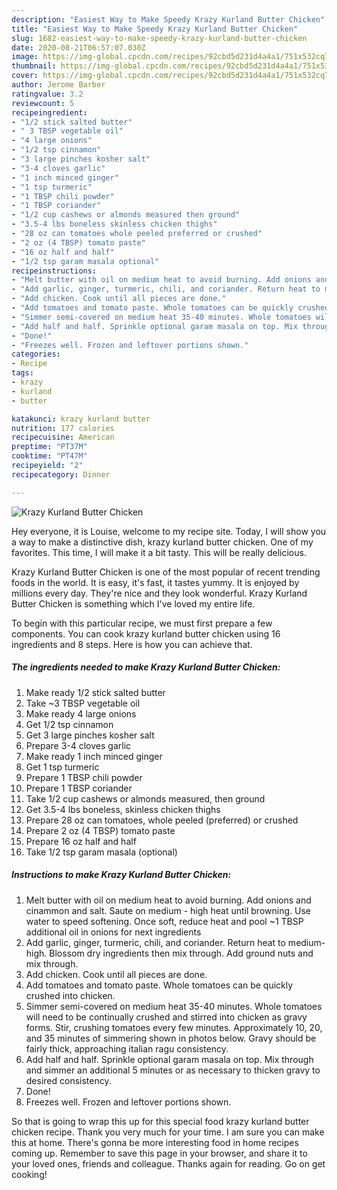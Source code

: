 ```yaml
---
description: "Easiest Way to Make Speedy Krazy Kurland Butter Chicken"
title: "Easiest Way to Make Speedy Krazy Kurland Butter Chicken"
slug: 1682-easiest-way-to-make-speedy-krazy-kurland-butter-chicken
date: 2020-08-21T06:57:07.030Z
image: https://img-global.cpcdn.com/recipes/92cbd5d231d4a4a1/751x532cq70/krazy-kurland-butter-chicken-recipe-main-photo.jpg
thumbnail: https://img-global.cpcdn.com/recipes/92cbd5d231d4a4a1/751x532cq70/krazy-kurland-butter-chicken-recipe-main-photo.jpg
cover: https://img-global.cpcdn.com/recipes/92cbd5d231d4a4a1/751x532cq70/krazy-kurland-butter-chicken-recipe-main-photo.jpg
author: Jerome Barber
ratingvalue: 3.2
reviewcount: 5
recipeingredient:
- "1/2 stick salted butter"
- " 3 TBSP vegetable oil"
- "4 large onions"
- "1/2 tsp cinnamon"
- "3 large pinches kosher salt"
- "3-4 cloves garlic"
- "1 inch minced ginger"
- "1 tsp turmeric"
- "1 TBSP chili powder"
- "1 TBSP coriander"
- "1/2 cup cashews or almonds measured then ground"
- "3.5-4 lbs boneless skinless chicken thighs"
- "28 oz can tomatoes whole peeled preferred or crushed"
- "2 oz (4 TBSP) tomato paste"
- "16 oz half and half"
- "1/2 tsp garam masala optional"
recipeinstructions:
- "Melt butter with oil on medium heat to avoid burning. Add onions and cinammon and salt. Saute on medium - high heat until browning. Use water to speed softening. Once soft, reduce heat and pool ~1 TBSP additional oil in onions for next ingredients"
- "Add garlic, ginger, turmeric, chili, and coriander. Return heat to medium-high. Blossom dry ingredients then mix through. Add ground nuts and mix through."
- "Add chicken. Cook until all pieces are done."
- "Add tomatoes and tomato paste. Whole tomatoes can be quickly crushed into chicken."
- "Simmer semi-covered on medium heat 35-40 minutes. Whole tomatoes will need to be continually crushed and stirred into chicken as gravy forms. Stir, crushing tomatoes every few minutes. Approximately 10, 20, and 35 minutes of simmering shown in photos below. Gravy should be fairly thick, approaching italian ragu consistency."
- "Add half and half. Sprinkle optional garam masala on top. Mix through and simmer an additional 5 minutes or as necessary to thicken gravy to desired consistency."
- "Done!"
- "Freezes well. Frozen and leftover portions shown."
categories:
- Recipe
tags:
- krazy
- kurland
- butter

katakunci: krazy kurland butter 
nutrition: 177 calories
recipecuisine: American
preptime: "PT37M"
cooktime: "PT47M"
recipeyield: "2"
recipecategory: Dinner

---
```



![Krazy Kurland Butter Chicken](https://img-global.cpcdn.com/recipes/92cbd5d231d4a4a1/751x532cq70/krazy-kurland-butter-chicken-recipe-main-photo.jpg)

Hey everyone, it is Louise, welcome to my recipe site. Today, I will show you a way to make a distinctive dish, krazy kurland butter chicken. One of my favorites. This time, I will make it a bit tasty. This will be really delicious.



Krazy Kurland Butter Chicken is one of the most popular of recent trending foods in the world. It is easy, it's fast, it tastes yummy. It is enjoyed by millions every day. They're nice and they look wonderful. Krazy Kurland Butter Chicken is something which I've loved my entire life.


To begin with this particular recipe, we must first prepare a few components. You can cook krazy kurland butter chicken using 16 ingredients and 8 steps. Here is how you can achieve that.

<!--inarticleads1-->

##### The ingredients needed to make Krazy Kurland Butter Chicken:

1. Make ready 1/2 stick salted butter
1. Take  ~3 TBSP vegetable oil
1. Make ready 4 large onions
1. Get 1/2 tsp cinnamon
1. Get 3 large pinches kosher salt
1. Prepare 3-4 cloves garlic
1. Make ready 1 inch minced ginger
1. Get 1 tsp turmeric
1. Prepare 1 TBSP chili powder
1. Prepare 1 TBSP coriander
1. Take 1/2 cup cashews or almonds measured, then ground
1. Get 3.5-4 lbs boneless, skinless chicken thighs
1. Prepare 28 oz can tomatoes, whole peeled (preferred) or crushed
1. Prepare 2 oz (4 TBSP) tomato paste
1. Prepare 16 oz half and half
1. Take 1/2 tsp garam masala (optional)




<!--inarticleads2-->

##### Instructions to make Krazy Kurland Butter Chicken:

1. Melt butter with oil on medium heat to avoid burning. Add onions and cinammon and salt. Saute on medium - high heat until browning. Use water to speed softening. Once soft, reduce heat and pool ~1 TBSP additional oil in onions for next ingredients
1. Add garlic, ginger, turmeric, chili, and coriander. Return heat to medium-high. Blossom dry ingredients then mix through. Add ground nuts and mix through.
1. Add chicken. Cook until all pieces are done.
1. Add tomatoes and tomato paste. Whole tomatoes can be quickly crushed into chicken.
1. Simmer semi-covered on medium heat 35-40 minutes. Whole tomatoes will need to be continually crushed and stirred into chicken as gravy forms. Stir, crushing tomatoes every few minutes. Approximately 10, 20, and 35 minutes of simmering shown in photos below. Gravy should be fairly thick, approaching italian ragu consistency.
1. Add half and half. Sprinkle optional garam masala on top. Mix through and simmer an additional 5 minutes or as necessary to thicken gravy to desired consistency.
1. Done!
1. Freezes well. Frozen and leftover portions shown.




So that is going to wrap this up for this special food krazy kurland butter chicken recipe. Thank you very much for your time. I am sure you can make this at home. There's gonna be more interesting food in home recipes coming up. Remember to save this page in your browser, and share it to your loved ones, friends and colleague. Thanks again for reading. Go on get cooking!
